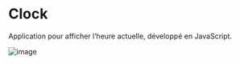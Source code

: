 # Clock

Application pour afficher l’heure actuelle, développé en JavaScript.   

![image](https://user-images.githubusercontent.com/16248461/160299024-4ed07cb0-1a24-461f-b3df-a481812e647d.png)

